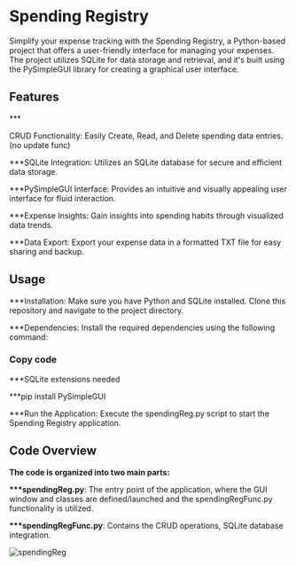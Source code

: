 <h1>Spending Registry</h1>
<p>Simplify your expense tracking with the Spending Registry, a Python-based project that offers a user-friendly interface for managing your expenses. The project utilizes SQLite for data storage and retrieval, and it's built using the PySimpleGUI library for creating a graphical user interface.</p>

<h2>Features</h2>
***<p>CRUD Functionality: Easily Create, Read, and Delete spending data entries. (no update func)</p>
<p>***SQLite Integration: Utilizes an SQLite database for secure and efficient data storage.</p>
<p>***PySimpleGUI Interface: Provides an intuitive and visually appealing user interface for fluid interaction.</p>
<p>***Expense Insights: Gain insights into spending habits through visualized data trends.</p>
<p>***Data Export: Export your expense data in a formatted TXT file for easy sharing and backup.</p>

<h2>Usage</h2>
<p>***Installation: Make sure you have Python and SQLite installed. Clone this repository and navigate to the project directory.</p>
<p></p>
<p>***Dependencies: Install the required dependencies using the following command:</p>

<h3>Copy code</h3>
<p>***SQLite extensions needed</p>
<p></p>
<p>***pip install PySimpleGUI</p>
<p>***<b></b>Run the Application</b>: Execute the spendingReg.py script to start the Spending Registry application.</p>

<p></p>

<h2>Code Overview</h2>
<p><b>The code is organized into two main parts:</b></p>

<p></p>
<p><b>***spendingReg.py</b>: The entry point of the application, where the GUI window and classes are defined/launched and the spendingRegFunc.py functionality is utilized.

<p><b>***spendingRegFunc.py</b>: Contains the CRUD operations, SQLite database integration.


![spendingReg](https://github.com/dougpxt/spending_registry/assets/126816593/c8cc636a-7cab-4f8c-a4a7-641e86b508f8)
